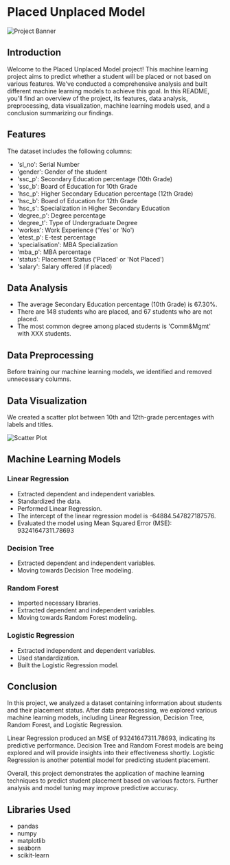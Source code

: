 # Placed Unplaced Model

![Project Banner](https://img.freepik.com/free-photo/front-view-young-beautiful-lady-red-t-shirt-black-jeans-holding-different-copybooks-files-smiling-with-bag-white_140725-18639.jpg?w=1060&t=st=1694343443~exp=1694344043~hmac=29e6d73ad86d51b72dc98f4e5d617cbff6c54ab3148d2bb0c3d2d121200f68e0)

## Introduction

Welcome to the Placed Unplaced Model project! This machine learning project aims to predict whether a student will be placed or not based on various features. We've conducted a comprehensive analysis and built different machine learning models to achieve this goal. In this README, you'll find an overview of the project, its features, data analysis, preprocessing, data visualization, machine learning models used, and a conclusion summarizing our findings.

## Features

The dataset includes the following columns:

- 'sl_no': Serial Number
- 'gender': Gender of the student
- 'ssc_p': Secondary Education percentage (10th Grade)
- 'ssc_b': Board of Education for 10th Grade
- 'hsc_p': Higher Secondary Education percentage (12th Grade)
- 'hsc_b': Board of Education for 12th Grade
- 'hsc_s': Specialization in Higher Secondary Education
- 'degree_p': Degree percentage
- 'degree_t': Type of Undergraduate Degree
- 'workex': Work Experience ('Yes' or 'No')
- 'etest_p': E-test percentage
- 'specialisation': MBA Specialization
- 'mba_p': MBA percentage
- 'status': Placement Status ('Placed' or 'Not Placed')
- 'salary': Salary offered (if placed)

## Data Analysis

- The average Secondary Education percentage (10th Grade) is 67.30%.
- There are 148 students who are placed, and 67 students who are not placed.
- The most common degree among placed students is 'Comm&Mgmt' with XXX students.

## Data Preprocessing

Before training our machine learning models, we identified and removed unnecessary columns.

## Data Visualization

We created a scatter plot between 10th and 12th-grade percentages with labels and titles.

![Scatter Plot](insert_scatter_plot_image_url_here)

## Machine Learning Models

### Linear Regression

- Extracted dependent and independent variables.
- Standardized the data.
- Performed Linear Regression.
- The intercept of the linear regression model is -64884.547827187576.
- Evaluated the model using Mean Squared Error (MSE): 93241647311.78693

### Decision Tree

- Extracted dependent and independent variables.
- Moving towards Decision Tree modeling.

### Random Forest

- Imported necessary libraries.
- Extracted dependent and independent variables.
- Moving towards Random Forest modeling.

### Logistic Regression

- Extracted independent and dependent variables.
- Used standardization.
- Built the Logistic Regression model.

## Conclusion

In this project, we analyzed a dataset containing information about students and their placement status. After data preprocessing, we explored various machine learning models, including Linear Regression, Decision Tree, Random Forest, and Logistic Regression.

Linear Regression produced an MSE of 93241647311.78693, indicating its predictive performance. Decision Tree and Random Forest models are being explored and will provide insights into their effectiveness shortly. Logistic Regression is another potential model for predicting student placement.

Overall, this project demonstrates the application of machine learning techniques to predict student placement based on various factors. Further analysis and model tuning may improve predictive accuracy.

## Libraries Used

- pandas
- numpy
- matplotlib
- seaborn
- scikit-learn


